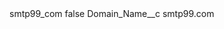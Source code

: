 <?xml version="1.0" encoding="UTF-8"?>
<CustomMetadata xmlns="http://soap.sforce.com/2006/04/metadata" xmlns:xsi="http://www.w3.org/2001/XMLSchema-instance" xmlns:xsd="http://www.w3.org/2001/XMLSchema">
    <label>smtp99_com</label>
    <protected>false</protected>
    <values>
        <field>Domain_Name__c</field>
        <value xsi:type="xsd:string">smtp99.com</value>
    </values>
</CustomMetadata>

